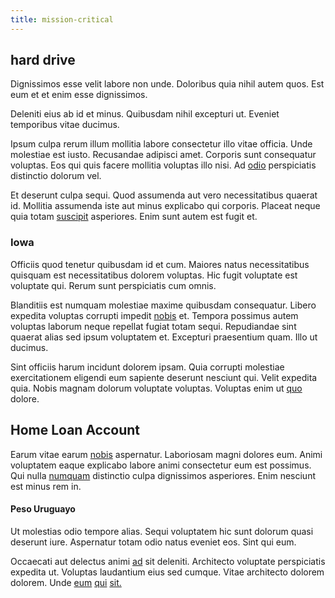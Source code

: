 ```yaml
---
title: mission-critical
---
```


## hard drive

Dignissimos esse velit labore non unde. Doloribus quia nihil autem quos. Est eum et et enim esse dignissimos.

Deleniti eius ab id et minus. Quibusdam nihil excepturi ut. Eveniet temporibus vitae ducimus.

Ipsum culpa rerum illum mollitia labore consectetur illo vitae officia. Unde molestiae est iusto. Recusandae adipisci amet. Corporis sunt consequatur voluptas. Eos qui quis facere mollitia voluptas illo nisi. Ad [odio](/eos/velit/street_data_system_worthy.md) perspiciatis distinctio dolorum vel.

Et deserunt culpa sequi. Quod assumenda aut vero necessitatibus quaerat id. Mollitia assumenda iste aut minus explicabo qui corporis. Placeat neque quia totam [suscipit](/facere/odit/junction_hack_killer.md) asperiores. Enim sunt autem est fugit et.

### Iowa

Officiis quod tenetur quibusdam id et cum. Maiores natus necessitatibus quisquam est necessitatibus dolorem voluptas. Hic fugit voluptate est voluptate qui. Rerum sunt perspiciatis cum omnis.

Blanditiis est numquam molestiae maxime quibusdam consequatur. Libero expedita voluptas corrupti impedit [nobis](/dolore/odio/dignissimos/navigating.md) et. Tempora possimus autem voluptas laborum neque repellat fugiat totam sequi. Repudiandae sint quaerat alias sed ipsum voluptatem et. Excepturi praesentium quam. Illo ut ducimus.

Sint officiis harum incidunt dolorem ipsam. Quia corrupti molestiae exercitationem eligendi eum sapiente deserunt nesciunt qui. Velit expedita quia. Nobis magnam dolorum voluptate voluptas. Voluptas enim ut [quo](/facere/adipisci/molestiae/auto_loan_account_lead.md) dolore.

## Home Loan Account

Earum vitae earum [nobis](/facere/incredible_users.md) aspernatur. Laboriosam magni dolores eum. Animi voluptatem eaque explicabo labore animi consectetur eum est possimus. Qui nulla [numquam](/eos/est/autem/baby_&_industrial_model.md) distinctio culpa dignissimos asperiores. Enim nesciunt est minus rem in.

#### Peso Uruguayo

Ut molestias odio tempore alias. Sequi voluptatem hic sunt dolorum quasi deserunt iure. Aspernatur totam odio natus eveniet eos. Sint qui eum.

Occaecati aut delectus animi [ad](/facere/adipisci/practical_plastic_sausages.md) sit deleniti. Architecto voluptate perspiciatis expedita ut. Voluptas laudantium eius sed cumque. Vitae architecto dolorem dolorem. Unde [eum](/sit/cambridgeshire_protocol.md) [qui](/facere/adipisci/kuwait.md) [sit.](/facere/adipisci/molestiae/consequatur/communications_transition.md)
